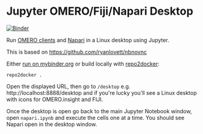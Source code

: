 # Jupyter OMERO/Fiji/Napari Desktop
[![Binder](https://mybinder.org/badge_logo.svg)](https://mybinder.org/v2/gh/jburel/jupyter-omeroanalysis-desktop/napari-binder?filepath=napari.ipynb)


Run [OMERO clients](https://www.openmicroscopy.org/omero/downloads/) and [Napari](http://napari.org/) in a Linux desktop using Jupyter.

This is based on https://github.com/ryanlovett/nbnovnc

Either [run on mybinder.org](https://mybinder.org/v2/gh/jburel/jupyter-omeroanalysis-desktop/napari-binder?filepath=napari.ipynb) or build locally with [repo2docker](https://repo2docker.readthedocs.io/):
```
repo2docker .
```

Open the displayed URL, then go to `/desktop` e.g. http://localhost:8888/desktop and if you're lucky you'll see a Linux desktop with icons for OMERO.insight and FIJI.

Once the desktop is open go back to the main Jupyter Notebook window, open `napari.ipynb` and execute the cells one at a time. You should see Napari open in the desktop window.
